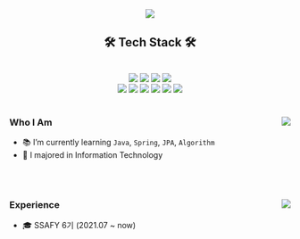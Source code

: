 
<div align="center">
  
<img src="https://capsule-render.vercel.app/api?type=waving&color=auto&height=300&section=header&text=SeoBeen's%20Git%20Hub!!&fontSize=90" />

<h2 align="center"> 🛠️ Tech Stack 🛠️</h2>
  <br/>
  <div align="center">
    <img src="https://img.shields.io/badge/JAVA-007396?style=for-the-badge&logo=java&logoColor=white"> 
    <img src="https://img.shields.io/badge/Spring-6DB33F?style=for-the-badge&logo=Spring&logoColor=white"> 
    <img src="https://img.shields.io/badge/SpringBoot-6DB33F?style=for-the-badge&logo=SpringBoot&logoColor=white">
    <img src="https://img.shields.io/badge/mysql-4479A1?style=for-the-badge&logo=mysql&logoColor=white"> 
    <br/>
    <img src="https://img.shields.io/badge/javascript-F7DF1E?style=for-the-badge&logo=javascript&logoColor=black"> 
    <img src="https://img.shields.io/badge/vue.js-4FC08D?style=for-the-badge&logo=vue.js&logoColor=white">     
    <img src="https://img.shields.io/badge/html-E34F26?style=for-the-badge&logo=html5&logoColor=white"> 
    <img src="https://img.shields.io/badge/css-1572B6?style=for-the-badge&logo=css3&logoColor=white"> 
    <img src="https://img.shields.io/badge/bootstrap-7952B3?style=for-the-badge&logo=bootstrap&logoColor=white"> 
    <img src="https://img.shields.io/badge/github-181717?style=for-the-badge&logo=github&logoColor=white"> 
  </div>
</div>

<br/>

<div>
  <img align='right' src="http://mazassumnida.wtf/api/v2/generate_badge?boj=jya3385">
  
  ### Who I Am

  - 📚 I’m currently learning `Java`, `Spring`, `JPA`, `Algorithm` 
  - 🏫 I majored in Information Technology
   
</div>

<br/><br/>

<div>  
  <img align='right' src="https://github-readme-stats.vercel.app/api?username=SeoBeen&show_icons=true&theme=vision-friendly-dark">
    
  ### Experience
  - 🎓 SSAFY 6기 (2021.07 ~ now)
  
 </div>
  


<!--
## What I Used Languages
[![Top Langs](https://github-readme-stats.vercel.app/api/top-langs/?username=SeoBeen)](https://github.com/SeoBeen/github-readme-stats)
-->



<!--
**SeoBeen/SeoBeen** is a ✨ _special_ ✨ repository because its `README.md` (this file) appears on your GitHub profile.

Here are some ideas to get you started:

- 🔭 I’m currently working on ...
- 🌱 I’m currently learning ...
- 👯 I’m looking to collaborate on ...
- 🤔 I’m looking for help with ...
- 💬 Ask me about ...
- 📫 How to reach me: ...
- 😄 Pronouns: ...
- ⚡ Fun fact: ...
-->
